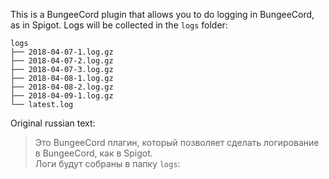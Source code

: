 This is a BungeeCord plugin that allows you to do logging in BungeeCord, as in Spigot.
Logs will be collected in the `logs` folder:
```
logs
├── 2018-04-07-1.log.gz
├── 2018-04-07-2.log.gz
├── 2018-04-07-3.log.gz
├── 2018-04-08-1.log.gz
├── 2018-04-08-2.log.gz
├── 2018-04-09-1.log.gz
└── latest.log
```

Original russian text:
> Это BungeeCord плагин, который позволяет сделать логирование в BungeeCord, как в Spigot.  
Логи будут собраны в папку `logs`:
